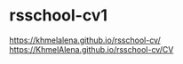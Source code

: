 # rsschool-cv1
https://khmelalena.github.io/rsschool-cv/
https://KhmelAlena.github.io/rsschool-cv/CV
